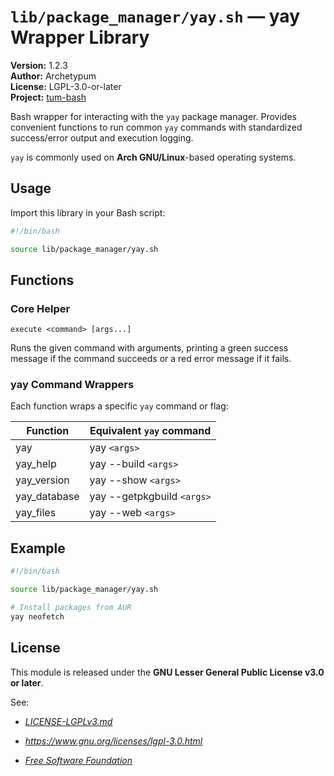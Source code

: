# `lib/package_manager/yay.sh` — yay Wrapper Library

**Version:** 1.2.3  
**Author:** Archetypum  
**License:** LGPL-3.0-or-later  
**Project:** [tum-bash](https://github.com/Archetypum/tum-bash.git)

Bash wrapper for interacting with the `yay` package manager. Provides convenient functions to run common `yay` commands with standardized success/error output and execution logging.

`yay` is commonly used on **Arch GNU/Linux**-based operating systems.

## Usage

Import this library in your Bash script:

```bash
#!/bin/bash

source lib/package_manager/yay.sh
```

## Functions

### Core Helper

`execute <command> [args...]`

Runs the given command with arguments, printing a green success message if the command succeeds or a red error message if it fails.

### yay Command Wrappers

Each function wraps a specific `yay` command or flag:

| **Function**     | **Equivalent `yay` command** |
|------------------|------------------------------|
| yay              | yay `<args>`                 |
| yay_help         | yay --build `<args>`         |
| yay_version      | yay --show `<args>`          |
| yay_database     | yay --getpkgbuild `<args>`   |
| yay_files        | yay --web `<args>`           |

## Example

```bash
#!/bin/bash

source lib/package_manager/yay.sh

# Install packages from AUR
yay neofetch
```

## License

This module is released under the **GNU Lesser General Public License v3.0 or later**.

See:

- [_LICENSE-LGPLv3.md_](https://github.com/Archetypum/tum-bash/blob/master/LICENSE-LGPLv3.md)

- _https://www.gnu.org/licenses/lgpl-3.0.html_

- [_Free Software Foundation_](https://www.fsf.org/)
